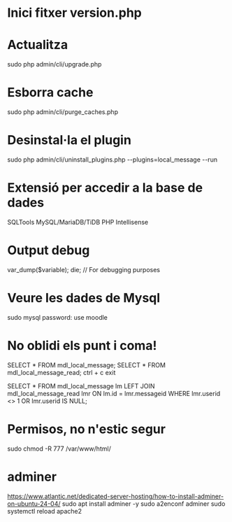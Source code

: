 # Inici fitxer version.php
# Actualitza 
sudo php admin/cli/upgrade.php
# Esborra cache
sudo php admin/cli/purge_caches.php
# Desinstal·la el plugin
sudo php admin/cli/uninstall_plugins.php --plugins=local_message --run

# Extensió per accedir a la base de dades
SQLTools MySQL/MariaDB/TiDB
PHP Intellisense

# Output debug
var_dump($variable);
die; // For debugging purposes

# Veure les dades de Mysql
sudo mysql
password: 
use moodle

# No oblidi els punt i coma!
SELECT * FROM mdl_local_message;
SELECT * FROM mdl_local_message_read;
ctrl + c
exit

SELECT * FROM mdl_local_message lm 
           LEFT JOIN mdl_local_message_read lmr
           ON lm.id = lmr.messageid 
           WHERE lmr.userid <> 1 OR lmr.userid IS NULL;

# Permisos, no n'estic segur
sudo chmod -R 777 /var/www/html/

# adminer
https://www.atlantic.net/dedicated-server-hosting/how-to-install-adminer-on-ubuntu-24-04/
sudo apt install adminer -y
sudo a2enconf adminer
sudo systemctl reload apache2


